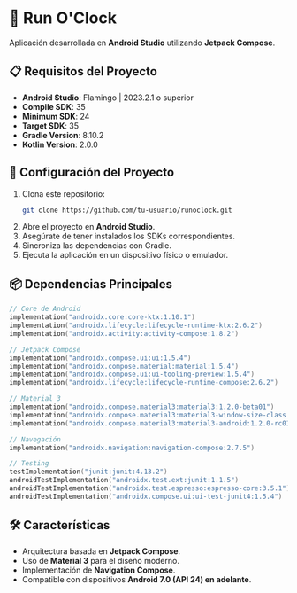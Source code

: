 
# 🏃 Run O'Clock

Aplicación desarrollada en **Android Studio** utilizando **Jetpack Compose**.

## 📋 Requisitos del Proyecto

- **Android Studio**: Flamingo | 2023.2.1 o superior
- **Compile SDK**: 35
- **Minimum SDK**: 24
- **Target SDK**: 35
- **Gradle Version**: 8.10.2
- **Kotlin Version**: 2.0.0

## 🚀 Configuración del Proyecto

1. Clona este repositorio:
   ```sh
   git clone https://github.com/tu-usuario/runoclock.git
   ```
2. Abre el proyecto en **Android Studio**.
3. Asegúrate de tener instalados los SDKs correspondientes.
4. Sincroniza las dependencias con Gradle.
5. Ejecuta la aplicación en un dispositivo físico o emulador.

## 📦 Dependencias Principales

```kotlin
// Core de Android
implementation("androidx.core:core-ktx:1.10.1")
implementation("androidx.lifecycle:lifecycle-runtime-ktx:2.6.2")
implementation("androidx.activity:activity-compose:1.8.2")

// Jetpack Compose
implementation("androidx.compose.ui:ui:1.5.4")
implementation("androidx.compose.material:material:1.5.4")
implementation("androidx.compose.ui:ui-tooling-preview:1.5.4")
implementation("androidx.lifecycle:lifecycle-runtime-compose:2.6.2")

// Material 3
implementation("androidx.compose.material3:material3:1.2.0-beta01")
implementation("androidx.compose.material3:material3-window-size-class:1.2.0-beta01")
implementation("androidx.compose.material3:material3-android:1.2.0-rc01")

// Navegación
implementation("androidx.navigation:navigation-compose:2.7.5")

// Testing
testImplementation("junit:junit:4.13.2")
androidTestImplementation("androidx.test.ext:junit:1.1.5")
androidTestImplementation("androidx.test.espresso:espresso-core:3.5.1")
androidTestImplementation("androidx.compose.ui:ui-test-junit4:1.5.4")
```

## 🛠 Características

- Arquitectura basada en **Jetpack Compose**.
- Uso de **Material 3** para el diseño moderno.
- Implementación de **Navigation Compose**.
- Compatible con dispositivos **Android 7.0 (API 24) en adelante**.


